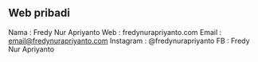 ## Web pribadi

Nama : Fredy Nur Apriyanto
Web : fredynurapriyanto.com
Email : email@fredynurapriyanto.com
Instagram : @fredynurapriyanto
FB : Fredy Nur Apriyanto
